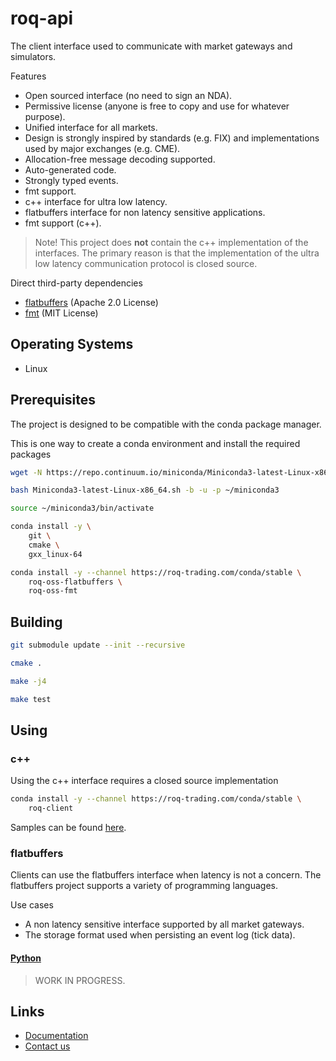 # roq-api


The client interface used to communicate with market gateways and simulators.

Features

* Open sourced interface (no need to sign an NDA).
* Permissive license (anyone is free to copy and use for whatever purpose).
* Unified interface for all markets.
* Design is strongly inspired by standards (e.g. FIX) and implementations used
  by major exchanges (e.g. CME).
* Allocation-free message decoding supported.
* Auto-generated code.
* Strongly typed events.
* fmt support.
* c++ interface for ultra low latency.
* flatbuffers interface for non latency sensitive applications.
* fmt support (c++).

> Note! This project does **not** contain the c++ implementation of the
> interfaces. The primary reason is that the implementation of the ultra low
> latency communication protocol is closed source.

Direct third-party dependencies

* [flatbuffers](https://github.com/google/flatbuffers) (Apache 2.0 License)
* [fmt](https://github.com/fmtlib/fmt) (MIT License)


## Operating Systems

* Linux


## Prerequisites

The project is designed to be compatible with the conda package manager.

This is one way to create a conda environment and install the required
packages

```bash
wget -N https://repo.continuum.io/miniconda/Miniconda3-latest-Linux-x86_64.sh

bash Miniconda3-latest-Linux-x86_64.sh -b -u -p ~/miniconda3

source ~/miniconda3/bin/activate

conda install -y \
    git \
    cmake \
    gxx_linux-64

conda install -y --channel https://roq-trading.com/conda/stable \
    roq-oss-flatbuffers \
    roq-oss-fmt
```


## Building

```bash
git submodule update --init --recursive

cmake .

make -j4

make test
```


## Using

### c++

Using the c++ interface requires a closed source implementation

```bash
conda install -y --channel https://roq-trading.com/conda/stable \
    roq-client
```

Samples can be found [here](https://github.com/roq-trading/roq-samples).

### flatbuffers

Clients can use the flatbuffers interface when latency is not a concern.
The flatbuffers project supports a variety of programming languages.

Use cases

* A non latency sensitive interface supported by all market gateways.
* The storage format used when persisting an event log (tick data).

#### [Python](./python)

> WORK IN PROGRESS.


## Links

* [Documentation](https://roq-trading.com/docs)
* [Contact us](mailto:info@roq-trading.com)
